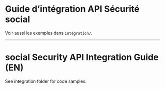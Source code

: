 # Guide d’intégration API Sécurité social

Voir aussi les exemples dans `integration/`.

---

# social Security API Integration Guide (EN)

See integration folder for code samples.
